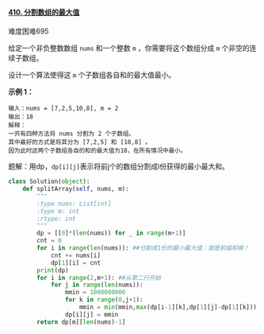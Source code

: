 #### [410. 分割数组的最大值](https://leetcode.cn/problems/split-array-largest-sum/)

难度困难695

给定一个非负整数数组 `nums` 和一个整数 `m` ，你需要将这个数组分成 `m` 个非空的连续子数组。

设计一个算法使得这 `m` 个子数组各自和的最大值最小。

 

**示例 1：**

```
输入：nums = [7,2,5,10,8], m = 2
输出：18
解释：
一共有四种方法将 nums 分割为 2 个子数组。 
其中最好的方式是将其分为 [7,2,5] 和 [10,8] 。
因为此时这两个子数组各自的和的最大值为18，在所有情况中最小。
```



题解：用dp，`dp[i][j]`表示将前j个的数组分割成i份获得的最小最大和。

```python
class Solution(object):
    def splitArray(self, nums, m):
        """
        :type nums: List[int]
        :type m: int
        :rtype: int
        """
        dp = [[0]*(len(nums)) for _ in range(m+1)]
        cnt = 0
        for i in range(len(nums)): ##分割成1份的最小最大值：就是前缀和嘛！
            cnt += nums[i]
            dp[1][i] = cnt
        print(dp)
        for i in range(2,m+1): ##从第二行开始
            for j in range(len(nums)):
                mmin = 1000000000
                for k in range(0,j+1):
                    mmin = min(mmin,max(dp[i-1][k],dp[1][j]-dp[1][k])) ##因为第1行是前缀和，所以相减之后得到的就是区间和
                dp[i][j] = mmin
        return dp[m][len(nums)-1]
```

